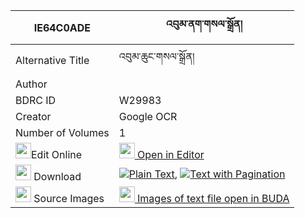 |IE64C0ADE|འབུམ་ནག་གསལ་སྒྲོན། 
| --- | --- 
|Alternative Title |འབུམ་ཆུང་གསལ་སྒྲོན།
|Author | 
|BDRC ID | W29983
|Creator | Google OCR
|Number of Volumes| 1
|<img width="25" src="https://img.icons8.com/color/25/000000/edit-property.png">Edit Online| [<img width="25" src="https://avatars.githubusercontent.com/u/45091458?s=200&v=4"> Open in Editor](http://editor.openpecha.org/IE64C0ADE)
|<img width="25" src="https://img.icons8.com/fluent/48/000000/download-2.png"/>  Download | [![](https://img.icons8.com/color/20/000000/txt.png)Plain Text](https://github.com/Openpecha/IE64C0ADE/releases/download/v1/bum_nak_sal_dron_plain_IE64C0ADE.zip), [![](https://img.icons8.com/color/20/000000/txt.png)Text with Pagination](https://github.com/Openpecha/IE64C0ADE/releases/download/v1/bum_nak_sal_dron_pages_IE64C0ADE.zip)
|<img width="25" src="https://img.icons8.com/plasticine/100/000000/pictures-folder.png"/>  Source Images | [<img width="25" src="https://library.bdrc.io/icons/BUDA-small.svg"> Images of text file open in BUDA](https://library.bdrc.io/show/bdr:W29983)